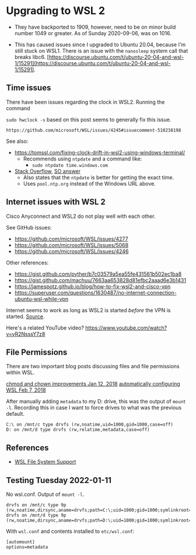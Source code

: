# Upgrading to WSL 2

- They have backported to 1909, however, need to be on minor build
  number 1049 or greater. As of Sunday 2020-09-06, was on 1016.

- This has caused issues since I upgraded to Ubuntu 20.04, because I'm
  still stuck on WSL1. There is an issue with the `nanosleep` system
  call that breaks libc6.
  [https://discourse.ubuntu.com/t/ubuntu-20-04-and-wsl-1/15291](https://discourse.ubuntu.com/t/ubuntu-20-04-and-wsl-1/15291).


## Time issues

There have been issues regarding the clock in WSL2. Running the command

`sudo hwclock -s` based on this post seems to generally fix this issue.

`https://github.com/microsoft/WSL/issues/4245#issuecomment-510238198`

See also:

- <https://tomssl.com/fixing-clock-drift-in-wsl2-using-windows-terminal/>
  - Recommends using `ntpdate` and a command like:
    - `sudo ntpdate time.windows.com`
- [Stack Overflow](https://stackoverflow.com/questions/65086856/wsl2-clock-is-out-of-sync-with-windows), [SO answer](https://stackoverflow.com/a/67100830/5932184)
  - Also states that the `ntpdate` is better for getting the exact time.
  - Uses `pool.ntp.org` instead of the Windows URL above.

## Internet issues with WSL 2

Cisco Anyconnect and WSL2 do not play well with each other.

See GitHub issues:
 - <https://github.com/microsoft/WSL/issues/4277>
 - <https://github.com/microsoft/WSL/issues/5068>
 - <https://github.com/microsoft/WSL/issues/4246>

Other references:
 - <https://gist.github.com/pyther/b7c03579a5ea55fe431561b502ec1ba8>
 - <https://gist.github.com/machuu/7663aa653828d81efbc2aaad6e3b1431>
 - <https://jamespotz.github.io/blog/how-to-fix-wsl2-and-cisco-vpn>
 - <https://superuser.com/questions/1630487/no-internet-connection-ubuntu-wsl-while-vpn>

Internet seems to work as long as WSL2 is started *before* the VPN is started.
[Source](https://askubuntu.com/a/1264985).

Here's a related YouTube video?
<https://www.youtube.com/watch?v=yR2NsssY7z8>

## File Permissions

There are two important blog posts discussing files and file
permissions within WSL.

[chmod and chown improvements Jan 12, 2018](https://devblogs.microsoft.com/commandline/chmod-chown-wsl-improvements/)
[automatically configuring WSL Feb 7, 2018](https://devblogs.microsoft.com/commandline/automatically-configuring-wsl/)

After manually adding `metadata` to my D: drive, this was the output of
`mount -l`. Recording this in case I want to force drives to what was
the previous default.

```
C:\ on /mnt/c type drvfs (rw,noatime,uid=1000,gid=1000,case=off)
D: on /mnt/d type drvfs (rw,relatime,metadata,case=off)
```

## References

- [WSL File System Support](https://docs.microsoft.com/en-us/archive/blogs/wsl/wsl-file-system-support)


## Testing Tuesday 2022-01-11

No wsl.conf. Output of `mount -l`.

```
drvfs on /mnt/c type 9p (rw,noatime,dirsync,aname=drvfs;path=C:\;uid=1000;gid=1000;symlinkroot=/mnt/,mmap,access=client,msize=262144,trans=virtio)
drvfs on /mnt/d type 9p (rw,noatime,dirsync,aname=drvfs;path=D:\;uid=1000;gid=1000;symlinkroot=/mnt/,mmap,access=client,msize=262144,trans=virtio)
```

With `wsl.conf` and contents installed to `etc/wsl.conf`:

```
[automount]
options=metadata
```

